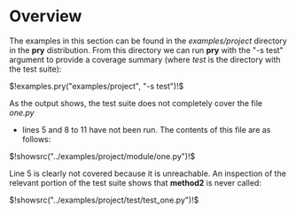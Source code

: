 
Overview
========

The examples in this section can be found in the _examples/project_ directory
in the __pry__ distribution. From this directory we can run __pry__ with the "-s test"
argument to provide a coverage summary (where _test_ is the directory with the test suite):

$!examples.pry("examples/project", "-s test")!$

As the output shows, the test suite does not completely cover the file _one.py_
- lines 5 and 8 to 11 have not been run. The contents of this file are as
follows:

<!--( block | syntax("py", linenos=True) )-->
$!showsrc("../examples/project/module/one.py")!$
<!--(end)-->

Line 5 is clearly not covered because it is unreachable. An inspection of the
relevant portion of the test suite shows that __method2__ is never called:

<!--( block | syntax("py") )-->
$!showsrc("../examples/project/test/test_one.py")!$
<!--(end)-->